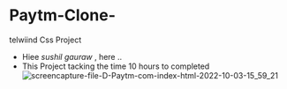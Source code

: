 # Paytm-Clone-
telwiind Css Project 
+ Hiee *sushil gauraw* , here ..
+ This Project tacking the time 10 hours to completed 
![screencapture-file-D-Paytm-com-index-html-2022-10-03-15_59_21](https://user-images.githubusercontent.com/112363100/193558757-b014f5ca-29a3-48b6-b801-de9a06313fd4.png)
